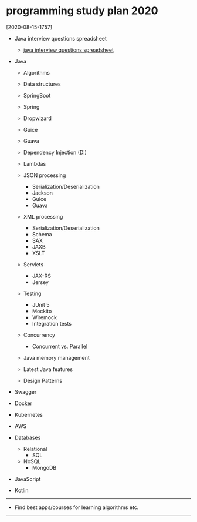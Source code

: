 # programming study plan 2020

[2020-08-15-1757]

- Java interview questions spreadsheet
  
  - [java interview questions spreadsheet](./java%20interview%20questions%20spreadsheet)

- Java
  
  - Algorithms

  - Data structures

  - SpringBoot

  - Spring

  - Dropwizard

  - Guice

  - Guava

  - Dependency Injection (DI)

  - Lambdas

  - JSON processing
    - Serialization/Deserialization
    - Jackson
    - Guice
    - Guava

  - XML processing
    - Serialization/Deserialization
    - Schema
    - SAX
    - JAXB
    - XSLT

  - Servlets
    - JAX-RS
    - Jersey

  - Testing
    - JUnit 5
    - Mockito
    - Wiremock
    - Integration tests

  - Concurrency
    - Concurrent vs. Parallel

  - Java memory management

  - Latest Java features

  - Design Patterns

- Swagger

- Docker

- Kubernetes

- AWS

- Databases
  - Relational
    - SQL
  - NoSQL
    - MongoDB

- JavaScript

- Kotlin

---

- Find best apps/courses for learning algorithms etc.

---

